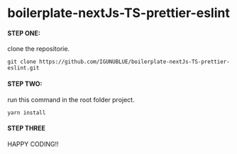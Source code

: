 # boilerplate-nextJs-TS-prettier-eslint
#### STEP ONE:
clone the repositorie.
```terminal
git clone https://github.com/IGUNUBLUE/boilerplate-nextJs-TS-prettier-eslint.git
```
#### STEP TWO:
run this command in the root folder project.
```terminal
yarn install
```
#### STEP THREE
HAPPY CODING!!
